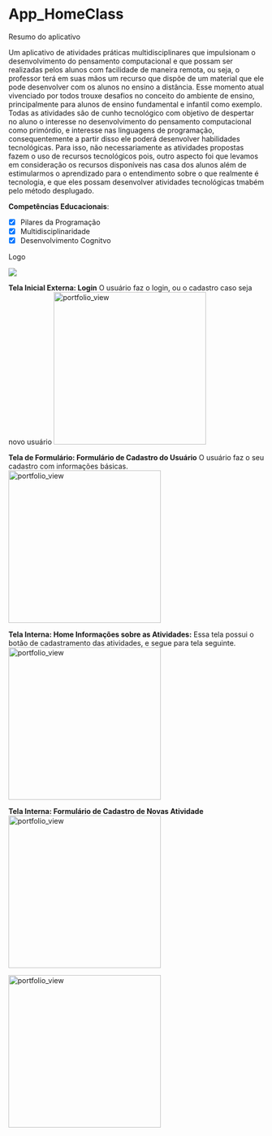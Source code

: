 # App_HomeClass

Resumo do aplicativo

  Um aplicativo de atividades práticas multidisciplinares que impulsionam o desenvolvimento do pensamento computacional e que possam ser realizadas pelos alunos com facilidade de maneira remota, ou seja, o  professor terá em suas mãos um recurso que dispõe de um material que ele pode desenvolver com os alunos no ensino a distância.  Esse momento atual vivenciado por todos trouxe desafios no conceito do ambiente de ensino, principalmente para alunos de ensino fundamental e infantil como exemplo. 
Todas as atividades são de cunho tecnológico com objetivo de despertar no aluno o interesse  no desenvolvimento  do pensamento computacional como primórdio, e  interesse nas linguagens de programação, consequentemente a partir disso ele poderá desenvolver habilidades tecnológicas. Para isso, não necessariamente as atividades propostas fazem o uso de recursos tecnológicos pois, outro aspecto foi que levamos em consideração  os recursos disponíveis nas casa dos alunos além de estimularmos o aprendizado  para o entendimento sobre o que realmente é tecnologia, e que eles possam desenvolver atividades tecnológicas tmabém pelo método desplugado. 
 
__Competências Educacionais__:

- [x] Pilares da Programação
- [x] Multidisciplinaridade
- [x] Desenvolvimento Cognitvo

Logo 
 
![](app_educa_pc/assets/icon.png)





__Tela Inicial Externa: Login__
O usuário faz o login, ou o cadastro caso seja novo usuário
<img width="300" alt="portfolio_view" src="app_educa_pc/assets/login.png">














__Tela de Formulário: Formulário de Cadastro do Usuário__
O usuário faz o seu cadastro com informações básicas. 
<img width="300" alt="portfolio_view" src="app_educa_pc/assets/cadastro.png">














__Tela Interna: Home Informações sobre as Atividades:__
Essa tela possui o botão de cadastramento das atividades, e segue para tela seguinte.
<img width="300" alt="portfolio_view" src="app_educa_pc/assets/home.png">
















__Tela Interna: Formulário de Cadastro de Novas Atividade__
<img width="300" alt="portfolio_view" src="app_educa_pc/assets/disciplina.png">
















<img width="300" alt="portfolio_view" src="app_educa_pc/assets/Captura de tela de 2020-09-07 14-21-15.png">





